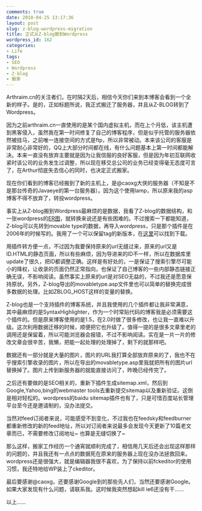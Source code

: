 ```yaml
---
comments: true
date: 2010-04-25 13:17:36
layout: post
slug: z-blog-wordpress-migration
title: 正式从Z-blog搬到Wordpress
wordpress_id: 162
categories:
- Life
tags:
- SEO
- Wordpress
- Z-blog
- 搬家
---
```


Arthraim.cn的关注者们，在时隔2天后，相信今天你们来到本博客会看到一个全新的样子。是的，正如标题所说，我正式搬迁了服务器，并且从Z-BLOG转到了Wordpress。




因为之前arthraim.cn一直使用的是某个国内虚拟主机，而在上个月低，该主机遭到黑客侵入，虽然我在第一时间修复了自己的博客程序，但是似乎托管的服务器依然被挂马，之前唯一连接空间的方式是ftp，所以非常被动。本来该公司的客服是非常耐心非常好的，QQ上大部分时间都在线，有什么问题基本上第一时间都能解决。本来一直没有放弃主要就是因为让我信服的良好客服，但是因为年初互联网收紧时该公司的业务发生过调整，所以现在移交总公司的业务已经变得毫无态度可言了，在Arthur彻底失去信心的同时，也决定正式搬家。




现在你们看到的博客已经搬到了新的主机上，是@caoxg大侠的服务器（不知是不是那台传奇的Javaeye的第一台服务器）。因为这个使用lamp，所以原来我的asp博客不得不放弃了，转投wordpress。




事实上从Z-blog搬到Wordpress最麻烦的是数据，我看了Z-blog的数据结构，和一张wordpress的[ER图](http://tech.idv2.com/wp-content/uploads/2007/01/wordpress-db-er-diagram.png)，就转换来说还是有些困难的。不过搜索一下都能知道，Z-blog可以先转到movable type的数据，再导入wordpress，只是那个插件是在2006年的时候写的。我用了一个可以保留tag的新版本，在[这里](http://hidigi.net/post/zblog-wordpress-migration.html)可以找到下载。

用插件转方便一点，不过因为我要保持原来的url无缝过来，原来的url又是ID.HTML的静态页面，所以有些麻烦，因为导进来的ID不一样，所以在数据库里update了很久，把ID都调整正确。这样是有好处的，一是保证了搜索引擎尽可能小的降权，让收录的页面仍然正常指向，也保证了自己博客的一些内部静态链接正确无误，不影响阅读。虽然事实上原来的url是对SEO无益的，不过我还是愿意保持原状。另外，Z-blog导出的movabletype.asp文件里也可以简单的替换完成很多数据的处理。比如ZBLOG_HOST这样的变量的替换。




Z-blog也是一个支持插件的博客系统，并且我使用的几个插件都让我非常满意，其中最麻烦的是SyntaxHighlighter，作为一个时常贴代码的博客我是必须需要这个插件的。但是原来博客使用的是1.5，在2.0时做了很多修改，也让我一直难以升级。这次利用数据迁移的时候，顺便把它也升级了。值得一提的是很多文章里老的调用还是保留着，所以可能浏览器会报错，不过不影响阅读。实在是一片一片的修改文章会很辛苦，我懒，把能一起处理的处理掉了，剩下的就那样吧。




数据还有一部分就是大量的图片，图片的URL我打算全部放弃原来的了，我也不在乎搜索引擎收录的图片，所以在导出的movabletype.asp里我就把所有的图片url替换掉了。图片上传到新服务器的就能直接访问了，昨晚已经传完了。




之后还有要做的是SEO相关的，重新下插件生成sitemap.xml，然后到Google,Yahoo,bing的webmaster tools去重新提交sitemap以及重新验证。这倒是相对轻松的。wordpress的baidu sitemap插件也有了，只是可惜百度站长管理平台至今还是邀请制的，没办法提交。




当然对feed订阅者来说，可能感受不到变化，不过我也在feedsky和feedburner都重新修改的新的feed地址，所以对订阅者来说最多会发现今天更新了10篇老文章而已，不需要修改订阅地址~ 也算是无缝切换了~




那么这样，搬家工作经历一个通宵就顺利完成了，相信用几天后还会出现这样那样的问题的，并且我还有一点点的数据死在原来的服务器上现在没办法拯救回来。wordpress还是很强大，就是编辑器我很不喜欢，为了保持以前fckeditor的使用习惯，我还特地给WP装上了ckeditor。




最后要感谢@caoxg，还要感谢Google到的那些先人们，当然还要感谢Google。如果大家发现有什么问题，请联系我。这时候我突然想起kill ie6还没有干……




以上……
